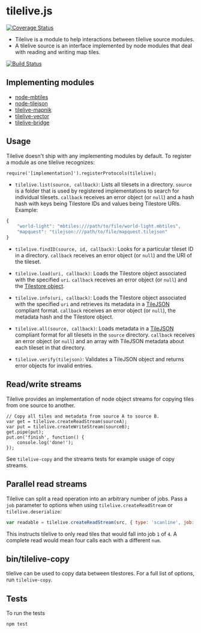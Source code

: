 # tilelive.js

[![Coverage Status](https://coveralls.io/repos/mapbox/tilelive/badge.svg)](https://coveralls.io/r/mapbox/tilelive)

- Tilelive is a module to help interactions between tilelive source modules.
- A tilelive source is an interface implemented by node modules that deal with reading and writing map tiles.

[![Build Status](https://secure.travis-ci.org/mapbox/tilelive.svg)](http://travis-ci.org/mapbox/tilelive)

## Implementing modules

- [node-mbtiles](https://github.com/mapbox/node-mbtiles)
- [node-tilejson](https://github.com/mapbox/node-tilejson)
- [tilelive-mapnik](https://github.com/mapbox/tilelive-mapnik)
- [tilelive-vector](https://github.com/mapbox/tilelive-vector)
- [tilelive-bridge](https://github.com/mapbox/tilelive-bridge)

## Usage

Tilelive doesn't ship with any implementing modules by default. To register a module as one tilelive recognizes:

    require('[implementation]').registerProtocols(tilelive);

* `tilelive.list(source, callback)`: Lists all tilesets in a directory. `source` is a folder that is used by registered implementations to search for individual tilesets. `callback` receives an error object (or `null`) and a hash hash with keys being Tilestore IDs and values being Tilestore URIs. Example:

```javascript
{
    "world-light": "mbtiles:///path/to/file/world-light.mbtiles",
    "mapquest": "tilejson:///path/to/file/mapquest.tilejson"
}
```

* `tilelive.findID(source, id, callback)`: Looks for a particular tileset ID in a directory. `callback` receives an error object (or `null`) and the URI of the tileset.


* `tilelive.load(uri, callback)`: Loads the Tilestore object associated with the specified `uri`. `callback` receives an error object (or `null`) and the [Tilestore object](API.md).

* `tilelive.info(uri, callback)`: Loads the Tilestore object associated with the specified `uri` and retrieves its metadata in a [TileJSON](http://github.com/mapbox/tilejson-spec) compliant format. `callback` receives an error object (or `null`), the metadata hash and the Tilestore object.

* `tilelive.all(source, callback)`: Loads metadata in a [TileJSON](http://github.com/mapbox/tilejson-spec) compliant format for all tilesets in the `source` directory. `callback` receives an error object (or `null`) and an array with TileJSON metadata about each tileset in that directory.

* `tilelive.verify(tilejson)`: Validates a TileJSON object and returns error objects for invalid entries.

## Read/write streams

Tilelive provides an implementation of node object streams for copying tiles from one source to another.

    // Copy all tiles and metadata from source A to source B.
    var get = tilelive.createReadStream(sourceA);
    var put = tilelive.createWriteStream(sourceB);
    get.pipe(put);
    put.on('finish', function() {
        console.log('done!');
    });

See `tilelive-copy` and the streams tests for example usage of copy streams.

## Parallel read streams

Tilelive can split a read operation into an arbitrary number of jobs. Pass a `job` parameter to options when using `tilelive.createReadStream` or `tilelive.deserialize`:

```javascript
var readable = tilelive.createReadStream(src, { type: 'scanline', job: { total: 4, num: 1 } });
```

This instructs tilelive to only read tiles that would fall into job `1` of `4`. A complete read would mean four calls each with a different `num`.

## bin/tilelive-copy

tilelive can be used to copy data between tilestores. For a full list of options, run `tilelive-copy`.

## Tests

To run the tests

    npm test
